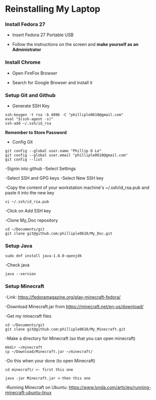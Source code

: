 # Reinstalling My Laptop

### Install Fedora 27

- Insert Fedora 27 Portable USB

- Follow the instructions on the screen and **make yourself as an Administrator**

### Install Chrome

- Open FireFox Browser

- Search for Google Browser and install it

### Setup Git and Github

- Generate SSH Key 
```
ssh-keygen -t rsa -b 4096 -C "philliple0610@gmail.com"
eval "$(ssh-agent -s)"
ssh-add ~/.ssh/id_rsa
```
**Remember to Store Password**
- Config Git
```
git config --global user.name "Phillip D Le"
git config --global user.email "philliple0610@gmail.com"
git config --list
```
-Signin into github
-Select Settings

-Select SSH and GPG keys
-Select New SSH key

-Copy the content of your workstation machine's ~/.ssh/id_rsa.pub and paste it into the new key
```
vi ~/.ssh/id_rsa.pub
```
-Click on Add SSH key

-Clone My_Doc repository
```
cd ~/Documents/git
git clone git@github.com:philliple0610/My_Doc.git
```

### Setup Java

```
sudo dnf install java-1.8.0-openjdk
```
-Check java
```
java --version
```
### Setup Minecraft
-Link: https://fedoramagazine.org/play-minecraft-fedora/

-Download Minecraft.jar from https://minecraft.net/en-us/download/

-Get my minecraft files
```
cd ~/Documents/git
git clone git@github.com:philliple0610/My_Minecraft.git
```
-Make a directory for Minecraft (so that you can open minecraft)

```
mkdir ~/minecraft
cp ~/Download/Minecraft.jar ~/minecraft/
```
-Do this when your done (to open Minecraft)
```
cd minecraft/ <- first this one

java -jar Minecraft.jar <-then this one
```
-Running Minecraft on Ubuntu: https://www.lynda.com/articles/running-minecraft-ubuntu-linux
